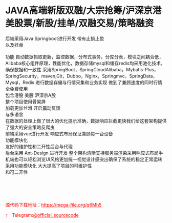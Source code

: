 # JAVA高端新版双融/大宗抢筹/沪深京港美股票/新股/挂单/双融交易/策略融资

后端采用Java Springboot进行开发 带有止损止盈<br>以及挂单<br><br>功能 自动数据抓取更新，监控数据，分布式事务，分库分表，模块之间耦合低，Alibaba核心组件原理，性能优化，数据存储mysql和缓存redis均采用池化技术，确保数据和一致性 采用SpringBoot，SpringCloudAlibaba，Mybatis-Plus，SpringSecurity，maven,Git，Dubbo，Nginx，Springmvc，SpringData，Mysql，Redis 进行数据存储与行情采集和业务实现 做到了兼顾速度的同时行情全免费使用<br>包含港股 美股 沪深京A股<br>整个项目使用骨架屏<br>加载更加丝滑 开启震动反馈<br>与多语言<br>在数据的处理上做了很大的优化提示准确，数据响应拦截更快我们给这套架构提供了强大的安全策略反爬虫<br>前端采用vue进行开发 响应式布局保证兼顾每一台设备<br>功能模块化<br>友好的维护性和二开性后台与代理<br>后台采用 Ant-Design  进行开发 整个架构清晰支持服务端渲染采用响应式布局手机端也可以轻松浏览UI风格更加统一视觉设计感突出确保了系统的稳定正常运转 采用功能模块化 大大提高了项目的可维护性<br>和可二开性<br><br><br><br><br>


<p style="color: red;">源代码下载地址：<a href="https://mega-file.org/q6Mh5" style="color: red;">https://mega-file.org/q6Mh5</a></p><p style="color: red;"><img src="https://cdn-icons-png.flaticon.com/512/2111/2111646.png" alt="Telegram Icon" style="width: 16px; vertical-align: middle; margin-right: 5px;">Telegram:<a href="https://t.me/official_sourcecode" style="color: red;">@official_sourcecode</a></p>